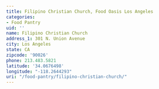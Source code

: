 ```yaml
---
title: Filipino Christian Church, Food Oasis Los Angeles
categories:
- Food Pantry
uid: ''
name: Filipino Christian Church
address_1: 301 N. Union Avenue
city: Los Angeles
state: CA
zipcode: '90026'
phone: 213.483.5821
latitude: '34.0676498'
longitude: "-118.2644293"
uri: "/food-pantry/filipino-christian-church/"
---
```


